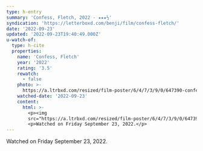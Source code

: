 ```yaml
---
type: h-entry
summary: 'Confess, Fletch, 2022 - ★★★½'
syndication: 'https://letterboxd.com/benji/film/confess-fletch/'
date: '2022-09-23'
updated: '2022-09-23T19:40:49.000Z'
u-watch-of:
  type: h-cite
  properties:
    name: 'Confess, Fletch'
    year: '2022'
    rating: '3.5'
    rewatch:
      - false
    photo: >-
      https://a.ltrbxd.com/resized/film-poster/6/4/7/3/9/0/647390-confess-fletch-0-600-0-900-crop.jpg?v=e519ab762e
    watched-date: '2022-09-23'
    content:
      html: >-
        <p><img
        src="https://a.ltrbxd.com/resized/film-poster/6/4/7/3/9/0/647390-confess-fletch-0-600-0-900-crop.jpg?v=e519ab762e"/></p>
        <p>Watched on Friday September 23, 2022.</p>
---
```

Watched on Friday September 23, 2022.
